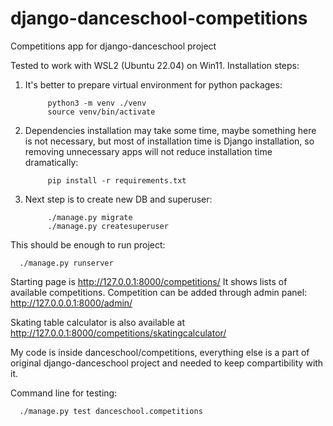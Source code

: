 # django-danceschool-competitions
Competitions app for django-danceschool project

Tested to work with WSL2 (Ubuntu 22.04) on Win11. Installation steps:

1. It's better to prepare virtual environment for python packages:
      
            python3 -m venv ./venv 
            source venv/bin/activate

2. Dependencies installation may take some time, maybe something here is not necessary, but most of installation time is Django installation, so removing unnecessary apps will not reduce installation time dramatically:
      
            pip install -r requirements.txt
  
3. Next step is to create new DB and superuser:
      
            ./manage.py migrate
            ./manage.py createsuperuser
  
This should be enough to run project:
      
      ./manage.py runserver

Starting page is http://127.0.0.1:8000/competitions/ It shows lists of available competitions. Competition can be added through admin panel: http://127.0.0.0.1:8000/admin/

Skating table calculator is also available at http://127.0.0.1:8000/competitions/skatingcalculator/

My code is inside danceschool/competitions, everything else is a part of original django-danceschool project and needed to keep compartibility with it.

Command line for testing:

      ./manage.py test danceschool.competitions
